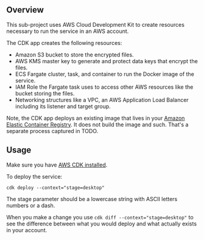 ## Overview
This sub-project uses AWS Cloud Development Kit to create resources necessary to run the service in an AWS account.

The CDK app creates the following resources:

* Amazon S3 bucket to store the encrypted files.
* AWS KMS master key to generate and protect data keys that encrypt the files.
* ECS Fargate cluster, task, and container to run the Docker image of the service.
* IAM Role the Fargate task uses to access other AWS resources like the bucket storing the files.
* Networking structures like a VPC, an AWS Application Load Balancer including its listener and target group.

Note, the CDK app deploys an existing image that lives in your [Amazon Elastic Container Registry](https://aws.amazon.com/ecr/). It does not build the image and such. That's a separate process captured in TODO.

## Usage
Make sure you have [AWS CDK installed](https://docs.aws.amazon.com/cdk/latest/guide/getting_started.html#getting_started_install).

To deploy the service:
```plain
cdk deploy --context="stage=desktop"
```
The stage parameter should be a lowercase string with ASCII letters numbers or a dash.

When you make a change you use `cdk diff --context="stage=desktop"` to see the difference between what you would deploy and what actually exists in your account.

